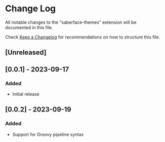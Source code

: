 # Change Log

All notable changes to the "saberface-themes" extension will be documented in this file.

Check [Keep a Changelog](http://keepachangelog.com/) for recommendations on how to structure this file.

## [Unreleased]

## [0.0.1] - 2023-09-17

### Added

- Initial release

## [0.0.2] - 2023-09-19

### Added

- Support for Groovy pipeline syntax
